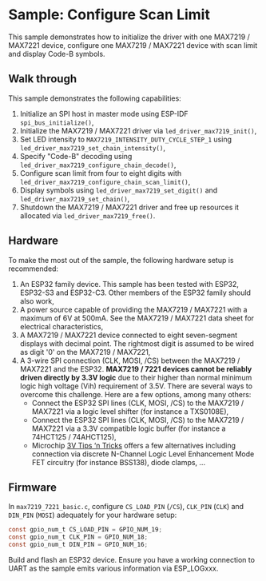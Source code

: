 # Sample: Configure Scan Limit

This sample demonstrates how to initialize the driver with one MAX7219 / MAX7221 device, configure one MAX7219 / MAX7221 device with scan limit and display Code-B symbols.

## Walk through
This sample demonstrates the following capabilities:
1. Initialize an SPI host in master mode using ESP-IDF `spi_bus_initialize()`,
2. Initialize the MAX7219 / MAX7221 driver via `led_driver_max7219_init()`,
3. Set LED intensity to `MAX7219_INTENSITY_DUTY_CYCLE_STEP_1` using `led_driver_max7219_set_chain_intensity()`,
4. Specify "Code-B" decoding using `led_driver_max7219_configure_chain_decode()`,
5. Configure scan limit from four to eight digits with `led_driver_max7219_configure_chain_scan_limit()`,
6. Display symbols using `led_driver_max7219_set_digit()` and `led_driver_max7219_set_chain()`,
7. Shutdown the MAX7219 / MAX7221 driver and free up resources it allocated via `led_driver_max7219_free()`.

## Hardware
To make the most out of the sample, the following hardware setup is recommended:

1. An ESP32 family device. This sample has been tested with ESP32, ESP32-S3 and ESP32-C3. Other members of the ESP32 family should also work,
2. A power source capable of providing the MAX7219 / MAX7221 with a maximum of 6V at 500mA. See the MAX7219 / MAX7221 data sheet for electrical characteristics,
3. A MAX7219 / MAX7221 device connected to eight seven-segment displays with decimal point. The rightmost digit is assumed to be wired as digit '0' on the MAX7219 / MAX7221,
4. A 3-wire SPI connection (CLK, MOSI, /CS) between the MAX7219 / MAX7221 and the ESP32. **MAX7219 / 7221 devices cannot be reliably driven directly by 3.3V logic** due to their higher than normal minimum logic high voltage (Vih) requirement of 3.5V. There are several ways to overcome this challenge. Here are a few options, among many others:
    * Connect the ESP32 SPI lines (CLK, MOSI, /CS) to the MAX7219 / MAX7221 via a logic level shifter (for instance a TXS0108E),
    * Connect the ESP32 SPI lines (CLK, MOSI, /CS) to the MAX7219 / MAX7221 via a 3.3V compatible logic buffer (for instance a 74HCT125 / 74AHCT125),
    * Microchip [3V Tips ‘n Tricks](https://ww1.microchip.com/downloads/en/DeviceDoc/41285A.pdf) offers a few alternatives including connection via discrete N-Channel Logic Level Enhancement Mode FET circuitry (for instance BSS138), diode clamps, ...

## Firmware
In `max7219_7221_basic.c`, configure `CS_LOAD_PIN` (`/CS`), `CLK_PIN` (`CLK`) and `DIN_PIN` (`MOSI`) adequately for your hardware setup:
```c
const gpio_num_t CS_LOAD_PIN = GPIO_NUM_19;
const gpio_num_t CLK_PIN = GPIO_NUM_18;
const gpio_num_t DIN_PIN = GPIO_NUM_16;
```

Build and flash an ESP32 device. Ensure you have a working connection to UART as the sample emits various information via ESP_LOGxxx.